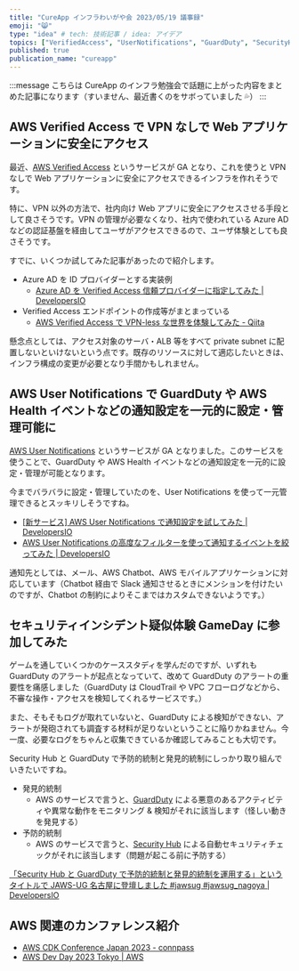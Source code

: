```yaml
---
title: "CureApp インフラわいがや会 2023/05/19 議事録"
emoji: "😸"
type: "idea" # tech: 技術記事 / idea: アイデア
topics: ["VerifiedAccess", "UserNotifications", "GuardDuty", "SecurityHub"]
published: true
publication_name: "cureapp"
---
```


:::message
こちらは CureApp のインフラ勉強会で話題に上がった内容をまとめた記事になります（すいません、最近書くのをサボっていました 💦）
:::

## AWS Verified Access で VPN なしで Web アプリケーションに安全にアクセス

最近、[AWS Verified Access](https://aws.amazon.com/jp/verified-access/) というサービスが GA となり、これを使うと VPN なしで Web アプリケーションに安全にアクセスできるインフラを作れそうです。

特に、VPN 以外の方法で、社内向け Web アプリに安全にアクセスさせる手段として良さそうです。VPN の管理が必要なくなり、社内で使われている Azure AD などの認証基盤を経由してユーザがアクセスできるので、ユーザ体験としても良さそうです。

すでに、いくつか試してみた記事があったので紹介します。

- Azure AD を ID プロバイダーとする実装例
  - [Azure AD を Verified Access 信頼プロバイダーに指定してみた | DevelopersIO](https://dev.classmethod.jp/articles/verified-access-azure-ad/#toc-1)
- Verified Access エンドポイントの作成等がまとまっている
  - [AWS Verified Access で VPN-less な世界を体験してみた - Qiita](https://qiita.com/hayao_k/items/5f3b8a88a0ea75828f95)

懸念点としては、アクセス対象のサーバ・ALB 等をすべて private subnet に配置しないといけないという点です。既存のリソースに対して適応したいときは、インフラ構成の変更が必要となり手間かもしれません。

## AWS User Notifications で GuardDuty や AWS Health イベントなどの通知設定を一元的に設定・管理可能に

[AWS User Notifications](https://docs.aws.amazon.com/notifications/latest/userguide/what-is-service.html) というサービスが GA となりました。このサービスを使うことで、GuardDuty や AWS Health イベントなどの通知設定を一元的に設定・管理が可能となります。

今までバラバラに設定・管理していたのを、User Notifications を使って一元管理できるとスッキリしそうですね。

- [[新サービス] AWS User Notifications で通知設定を試してみた | DevelopersIO](https://dev.classmethod.jp/articles/aws-user-notifications-release/)
- [AWS User Notifications の高度なフィルターを使って通知するイベントを絞ってみた | DevelopersIO](https://dev.classmethod.jp/articles/aws-user-notifications-advanced-filter-event-notification/)

通知先としては、メール、AWS Chatbot、AWS モバイルアプリケーションに対応しています（Chatbot 経由で Slack 通知させるときにメンションを付けたいのですが、Chatbot の制約によりそこまではカスタムできないようです。）

## セキュリティインシデント疑似体験 GameDay に参加してみた

ゲームを通していくつかのケーススタディを学んだのですが、いずれも GuardDuty のアラートが起点となっていて、改めて GuardDuty のアラートの重要性を痛感しました（GuardDuty は CloudTrail や VPC フローログなどから、不審な操作・アクセスを検知してくれるサービスです。）

また、そもそもログが取れていないと、GuardDuty による検知ができない、アラートが発砲されても調査する材料が足りないということに陥りかねません。今一度、必要なログをちゃんと収集できているか確認してみることも大切です。

Security Hub と GuardDuty で予防的統制と発見的統制にしっかり取り組んでいきたいですね。

- 発見的統制
  - AWS のサービスで言うと、[GuardDuty](https://aws.amazon.com/jp/guardduty/) による悪意のあるアクティビティや異常な動作をモニタリング & 検知がそれに該当します（怪しい動きを発見する）
- 予防的統制
  - AWS のサービスで言うと、[Security Hub](https://aws.amazon.com/jp/security-hub/) による自動セキュリティチェックがそれに該当します（問題が起こる前に予防する）

[「Security Hub と GuardDuty で予防的統制と発見的統制を運用する」というタイトルで JAWS-UG 名古屋に登壇しました #jawsug #jawsug_nagoya | DevelopersIO](https://dev.classmethod.jp/articles/22020128_jawsug_nagoya_security_control/)

## AWS 関連のカンファレンス紹介

- [AWS CDK Conference Japan 2023 - connpass](https://jawsug-cdk.connpass.com/event/278205/)
- [AWS Dev Day 2023 Tokyo | AWS](https://aws.amazon.com/jp/events/devday/japan/)
